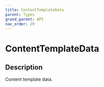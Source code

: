 ```yaml
---
title: ContentTemplateData
parent: Types
grand_parent: API
nav_order: 29
---
```

# ContentTemplateData
## Description
Content template data.
